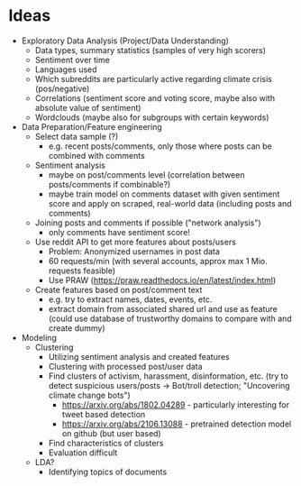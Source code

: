 # Ideas

- Exploratory Data Analysis (Project/Data Understanding)
    - Data types, summary statistics (samples of very high scorers)
    - Sentiment over time
    - Languages used
    - Which subreddits are particularly active regarding climate crisis (pos/negative)
    - Correlations (sentiment score and voting score, maybe also with absolute value of sentiment)
    - Wordclouds (maybe also for subgroups with certain keywords)
- Data Preparation/Feature engineering
    - Select data sample (?)
        - e.g. recent posts/comments, only those where posts can be combined with comments
    - Sentiment analysis 
        - maybe on post/comments level (correlation between posts/comments if combinable?)
        - maybe train model on comments dataset with given sentiment score and apply on scraped, real-world data (including posts and comments)
    - Joining posts and comments if possible ("network analysis")
        - only comments have sentiment score!
    - Use reddit API to get more features about posts/users 
        - Problem: Anonymized usernames in post data
        - 60 requests/min (with several accounts, approx max 1 Mio. requests feasible)
        - Use PRAW (https://praw.readthedocs.io/en/latest/index.html)
    - Create features based on post/comment text
        - e.g. try to extract names, dates, events, etc.
        - extract domain from associated shared url and use as feature (could use database of trustworthy domains to compare with and create dummy)
- Modeling
    - Clustering
        - Utilizing sentiment analysis and created features
        - Clustering with processed post/user data 
        - Find clusters of activism, harassment, disinformation, etc. (try to detect suspicious users/posts -> Bot/troll detection; "Uncovering climate change bots")
            - https://arxiv.org/abs/1802.04289 - particularly interesting for tweet based detection
            - https://arxiv.org/abs/2106.13088 - pretrained detection model on github (but user based)
        - Find characteristics of clusters
        - Evaluation difficult
    - LDA?
        - Identifying topics of documents